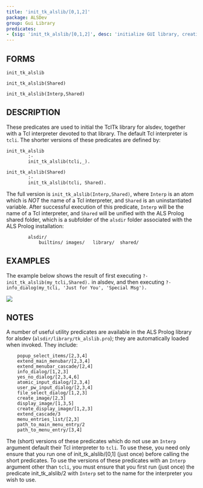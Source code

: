 ```yaml
---
title: 'init_tk_alslib/[0,1,2]'
package: ALSDev
group: Gui Library
predicates:
- {sig: 'init_tk_alslib/[0,1,2]', desc: 'initialize GUI library, creating Tcl interpreter'}
---
```


## FORMS
```
init_tk_alslib

init_tk_alslib(Shared)

init_tk_alslib(Interp,Shared)
```

## DESCRIPTION

These predicates are used to initial the TclTk library for alsdev, together with a Tcl interpreter devoted to that library.  The default Tcl interpreter is `tcli`.  The shorter versions of these predicates are defined by:
```
init_tk_alslib
        :-
        init_tk_alslib(tcli,_).

init_tk_alslib(Shared)
        :-
        init_tk_alslib(tcli, Shared).
```

The full version is `init_tk_alslib(Interp,Shared)`, where `Interp` is an atom which is _NOT_ the name of a Tcl interpreter, and `Shared` is an uninstantiated variable.  After successful execution of this predicate, `Interp` will be the name of a Tcl interpreter, and `Shared` will be unified with the ALS Prolog shared folder, which is a subfolder of the `alsdir` folder associated with the ALS Prolog installation:
```
        alsdir/
            builtins/ images/   library/  shared/
```

## EXAMPLES
The example below shows the result of first executing `?-init_tk_alslib(my_tcli,Shared).` in alsdev, and then executing `?- info_dialog(my_tcli, 'Just for You', 'Special Msg').`

![](images/info_my_tcli.gif)

## NOTES
A number of useful utility predicates are available in the ALS Prolog library for alsdev (`alsdir/library/tk_alslib.pro`); they are automatically loaded when invoked.  They include:
```
    popup_select_items/[2,3,4]
    extend_main_menubar/[2,3,4]
    extend_menubar_cascade/[2,4]
    info_dialog/[1,2,3]
    yes_no_dialog/[2,3,4,6]
    atomic_input_dialog/[2,3,4]
    user_pw_input_dialog/[2,3,4]
    file_select_dialog/[1,2,3]
    create_image/[2,3]
    display_image/[1,3,5]
    create_display_image/[1,2,3]
    extend_cascade/3
    menu_entries_list/[2,3]
    path_to_main_menu_entry/2
    path_to_menu_entry/[3,4]
```
The (short) versions of these predicates which do not use an `Interp` argument default their Tcl interpreter to `tcli`.  To use these, you need only ensure that you run one of init_tk_alslib/[0,1] (just once) before calling the short predicates.  To use the versions of these predicates with an `Interp` argument other than `tcli`, you must ensure that you first run (just once) the predicate init_tk_alslib/2 with `Interp` set to the name for the interpreter you wish to use.
